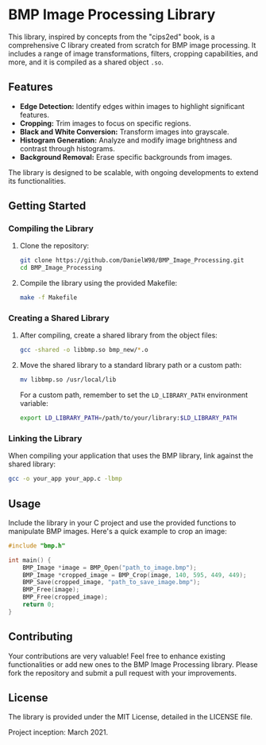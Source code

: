 # BMP Image Processing Library

This library, inspired by concepts from the "cips2ed" book, is a comprehensive C library created from scratch for BMP image processing. It includes a range of image transformations, filters, cropping capabilities, and more, and it is compiled as a shared object `.so`.

## Features

- **Edge Detection:** Identify edges within images to highlight significant features.
- **Cropping:** Trim images to focus on specific regions.
- **Black and White Conversion:** Transform images into grayscale.
- **Histogram Generation:** Analyze and modify image brightness and contrast through histograms.
- **Background Removal:** Erase specific backgrounds from images.

The library is designed to be scalable, with ongoing developments to extend its functionalities.

## Getting Started

### Compiling the Library

1. Clone the repository:
    ```bash
    git clone https://github.com/DanielW98/BMP_Image_Processing.git
    cd BMP_Image_Processing
    ```

2. Compile the library using the provided Makefile:
    ```bash
    make -f Makefile
    ```

### Creating a Shared Library

1. After compiling, create a shared library from the object files:
    ```bash
    gcc -shared -o libbmp.so bmp_new/*.o
    ```

2. Move the shared library to a standard library path or a custom path:
    ```bash
    mv libbmp.so /usr/local/lib
    ```

    For a custom path, remember to set the `LD_LIBRARY_PATH` environment variable:
    ```bash
    export LD_LIBRARY_PATH=/path/to/your/library:$LD_LIBRARY_PATH
    ```

### Linking the Library

When compiling your application that uses the BMP library, link against the shared library:

```bash
gcc -o your_app your_app.c -lbmp
```

## Usage

Include the library in your C project and use the provided functions to manipulate BMP images. Here's a quick example to crop an image:

```c
#include "bmp.h"

int main() {
    BMP_Image *image = BMP_Open("path_to_image.bmp");
    BMP_Image *cropped_image = BMP_Crop(image, 140, 595, 449, 449);
    BMP_Save(cropped_image, "path_to_save_image.bmp");
    BMP_Free(image);
    BMP_Free(cropped_image);
    return 0;
}
```

## Contributing

Your contributions are very valuable! Feel free to enhance existing functionalities or add new ones to the BMP Image Processing library. Please fork the repository and submit a pull request with your improvements.

## License

The library is provided under the MIT License, detailed in the LICENSE file.

Project inception: March 2021.